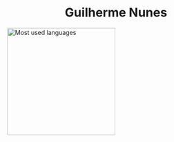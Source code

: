 <h1 align="center"> Guilherme Nunes</h1>

<img loading="lazy" height="250em" src="https://github-readme-stats.vercel.app/api/top-langs/?username=Guisnu&layout=compact&langs_count=7&theme=transparent&title_color=4a86d1"  alt="Most used languages"
             align="center">
